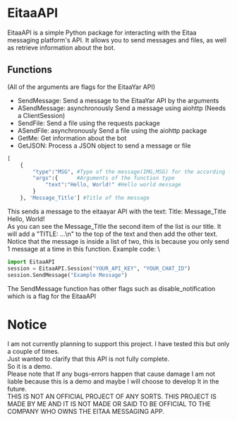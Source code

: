 # EitaaAPI

EitaaAPI is a simple Python package for interacting with the Eitaa messaging platform's API. It allows you to send messages and files, as well as retrieve information about the bot.

## Functions
(All of the arguments are flags for the EitaaYar API)
- SendMessage: Send a message to the EitaaYar API by the arguments
- ASendMessage: asynchronously Send a message using aiohttp (Needs a ClientSession)
- SendFile: Send a file using the requests package
- ASendFile: asynchronously Send a file using the aiohttp package
- GetMe: Get information about the bot
- GetJSON: Process a JSON object to send a message or file
```python
[
    {
        "type":"MSG", #Type of the message(IMG,MSG) for the according function
        "args":{      #Arguments of the function type
            "text":"Hello, World!" #Hello world message
        }
    }, 'Message_Title'] #Title of the message
```
This sends a message to the eitaayar API with the text: 
Title: Message_Title \
Hello, World! \
As you can see the Message_Title the second item of the list is our title. It will add a "TITLE: ...\n" to the top of the text and then add the other text.
Notice that the message is inside a list of two, this is because you only send 1 message at a time in this function.
Example code: \
```python
import EitaaAPI
session = EitaaAPI.Session("YOUR_API_KEY", "YOUR_CHAT_ID")
session.SendMessage("Example Message")
```
The SendMessage function has other flags such as disable_notification which is a flag for the EitaaAPI
# Notice
I am not currently planning to support this project. I have tested this but only a couple of times. \
Just wanted to clarify that this API is not fully complete. \
So it is a demo. \
Please note that If any bugs-errors happen that cause damage I am not liable because this is a demo and maybe I will choose to develop It in the future. \
THIS IS NOT AN OFFICIAL PROJECT OF ANY SORTS. THIS PROJECT IS MADE BY ME AND IT IS NOT MADE OR SAID TO BE OFFICIAL TO THE COMPANY WHO OWNS THE EITAA MESSAGING APP.